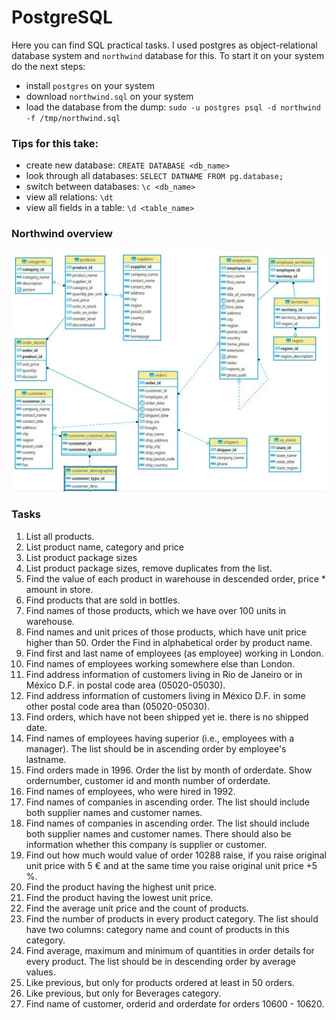 # PostgreSQL

Here you can find SQL practical tasks. I used postgres as object-relational database system and `northwind` database for this.
To start it on your system do the next steps:
 - install `postgres` on your system
 - download `northwind.sql` on your system
 - load the database from the dump: `sudo -u postgres psql -d northwind -f /tmp/northwind.sql`

### Tips for this take:
 - create new database: `CREATE DATABASE <db_name>`
 - look through all databases: `SELECT DATNAME FROM pg.database;`
 - switch between databases: `\c <db_name>`
 - view all relations: `\dt`
 - view all fields in a table: `\d <table_name>`

### Northwind overview
![Northwind overview](https://github.com/exzvor/freedevopsworkspace/blob/main/postgres/ERP.jpg)

### Tasks
01. List all products.
02. List product name, category and price
03. List product package sizes
04. List product package sizes, remove duplicates from the list.
05. Find the value of each product in warehouse in descended order, price * amount in store.
06. Find products that are sold in bottles.
07. Find names of those products, which we have over 100 units in warehouse.
08. Find names and unit prices of those products, which have unit price higher than 50. Order the Find in alphabetical order by product name.
09. Find first and last name of employees (as employee) working in London.
10. Find names of employees working somewhere else than London.
11. Find address information of customers living in Rio de Janeiro or in México D.F. in postal code area (05020-05030).
12. Find address information of customers living in México D.F. in some other postal code area than (05020-05030).
13. Find orders, which have not been shipped yet ie. there is no shipped date.
14. Find names of employees having superior (i.e., employees with a manager). The list should be in ascending order by employee's lastname.
15. Find orders made in 1996. Order the list by month of orderdate. Show ordernumber, customer id and month number of orderdate.
16. Find names of employees, who were hired in 1992.
17. Find names of companies in ascending order. The list should include both supplier names and customer names.
18. Find names of companies in ascending order. The list should include both supplier names and customer names. There should also be information whether this company is supplier or customer.
19. Find out how much would value of order 10288 raise, if you raise original unit price with 5 € and at the same time you raise original unit price +5 %.
20. Find the product having the highest unit price.
21. Find the product having the lowest unit price.
22. Find the average unit price and the count of products.
23. Find the number of products in every product category. The list should have two columns: category name and count of products in this category.
24. Find average, maximum and minimum of quantities in order details for every product. The list should be in descending order by average values.
25. Like previous, but only for products ordered at least in 50 orders.
26. Like previous, but only for Beverages category.
27. Find name of customer, orderid and orderdate for orders 10600 - 10620.
